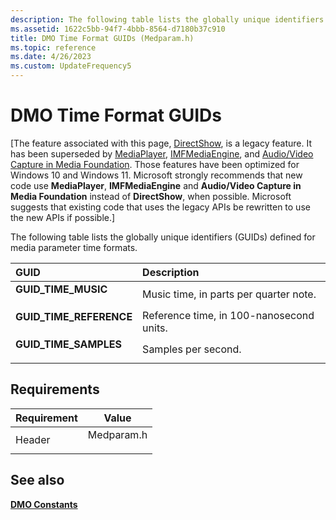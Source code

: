 ```yaml
---
description: The following table lists the globally unique identifiers (GUIDs) defined for media parameter time formats.
ms.assetid: 1622c5bb-94f7-4bbb-8564-d7180b37c910
title: DMO Time Format GUIDs (Medparam.h)
ms.topic: reference
ms.date: 4/26/2023
ms.custom: UpdateFrequency5
---
```


# DMO Time Format GUIDs

\[The feature associated with this page, [DirectShow](/windows/win32/directshow/directshow), is a legacy feature. It has been superseded by [MediaPlayer](/uwp/api/Windows.Media.Playback.MediaPlayer), [IMFMediaEngine](/windows/win32/api/mfmediaengine/nn-mfmediaengine-imfmediaengine), and [Audio/Video Capture in Media Foundation](windows/win32/medfound/audio-video-capture-in-media-foundation). Those features have been optimized for Windows 10 and Windows 11. Microsoft strongly recommends that new code use **MediaPlayer**, **IMFMediaEngine** and **Audio/Video Capture in Media Foundation** instead of **DirectShow**, when possible. Microsoft suggests that existing code that uses the legacy APIs be rewritten to use the new APIs if possible.\]

The following table lists the globally unique identifiers (GUIDs) defined for media parameter time formats.



| GUID                                                                                                                                                                             | Description                                         |
|:---------------------------------------------------------------------------------------------------------------------------------------------------------------------------------|:----------------------------------------------------|
| <span id="GUID_TIME_MUSIC"></span><span id="guid_time_music"></span><dl> <dt>**GUID\_TIME\_MUSIC**</dt> </dl>             | Music time, in parts per quarter note.<br/>   |
| <span id="GUID_TIME_REFERENCE"></span><span id="guid_time_reference"></span><dl> <dt>**GUID\_TIME\_REFERENCE**</dt> </dl> | Reference time, in 100-nanosecond units.<br/> |
| <span id="GUID_TIME_SAMPLES"></span><span id="guid_time_samples"></span><dl> <dt>**GUID\_TIME\_SAMPLES**</dt> </dl>       | Samples per second.<br/>                      |



## Requirements



| Requirement | Value |
|-------------------|---------------------------------------------------------------------------------------|
| Header<br/> | <dl> <dt>Medparam.h</dt> </dl> |



## See also

<dl> <dt>

[**DMO Constants**](dmo-constants.md)
</dt> </dl>

 

 




